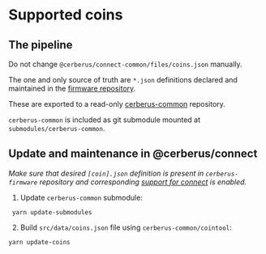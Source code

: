 # Supported coins

## The pipeline

Do not change `@cerberus/connect-common/files/coins.json` manually.

The one and only source of truth are `*.json` definitions declared and maintained in the [firmware repository](https://github.com/Cerberus-Wallet/cerberus-firmware/tree/main/common/defs).

These are exported to a read-only [cerberus-common](https://github.com/Cerberus-Wallet/cerberus-common) repository.

`cerberus-common` is included as git submodule mounted at `submodules/cerberus-common`.

## Update and maintenance in @cerberus/connect

_Make sure that desired `[coin].json` definition is present in `cerberus-firmware` repository *and* corresponding [support for connect](https://github.com/Cerberus-Wallet/cerberus-firmware/blob/4e005de02fbb9db11a304587ec1abe8aab80cdfd/common/defs/support.json#L3) is enabled._

1. Update `cerberus-common` submodule:

```
 yarn update-submodules
```

2. Build `src/data/coins.json` file using `cerberus-common/cointool`:

```
yarn update-coins
```

